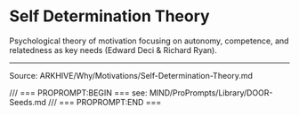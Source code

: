 # Self Determination Theory

Psychological theory of motivation focusing on autonomy, competence, and relatedness as key needs (Edward Deci & Richard Ryan).

---
Source: ARKHIVE/Why/Motivations/Self-Determination-Theory.md

/// === PROPROMPT:BEGIN ===
see: MIND/ProPrompts/Library/DOOR-Seeds.md
/// === PROPROMPT:END ===
